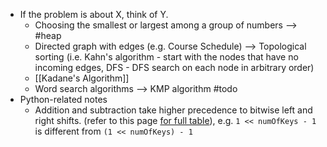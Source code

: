- If the problem is about X, think of Y.
	- Choosing the smallest or largest among a group of numbers --> #heap
	- Directed graph with edges (e.g. Course Schedule) --> Topological sorting (i.e. Kahn's algorithm - start with the nodes that have no incoming edges, DFS - DFS search on each node in arbitrary order)
	- [[Kadane's Algorithm]]
	- Word search algorithms --> KMP algorithm #todo
- Python-related notes
	- Addition and subtraction take higher precedence to bitwise left and right shifts. (refer to this page [for full table](https://www.scaler.com/topics/operator-precedence-in-python/)), e.g. `1 << numOfKeys - 1` is different from `(1 << numOfKeys) - 1`